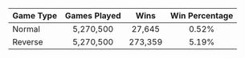 | Game Type | Games Played | Wins | Win Percentage |
| --------- |:------------:|:----:|:--------------:|
| Normal  | 5,270,500 | 27,645 | 0.52% |
| Reverse  | 5,270,500 | 273,359 | 5.19% |
